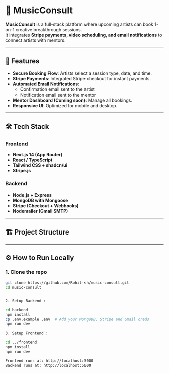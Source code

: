 # 🎵 MusicConsult

**MusicConsult** is a full-stack platform where upcoming artists can book 1-on-1 creative breakthrough sessions.  
It integrates **Stripe payments, video scheduling, and email notifications** to connect artists with mentors.

---

## 🚀 Features

- **Secure Booking Flow**: Artists select a session type, date, and time.
- **Stripe Payments**: Integrated Stripe checkout for instant payments.
- **Automated Email Notifications**:
  - Confirmation email sent to the artist
  - Notification email sent to the mentor
- **Mentor Dashboard (Coming soon)**: Manage all bookings.
- **Responsive UI**: Optimized for mobile and desktop.

---

## 🛠 Tech Stack

### Frontend
- **Next.js 14 (App Router)**
- **React / TypeScript**
- **Tailwind CSS + shadcn/ui**
- **Stripe.js**

### Backend
- **Node.js + Express**
- **MongoDB with Mongoose**
- **Stripe (Checkout + Webhooks)**
- **Nodemailer (Gmail SMTP)**

---

## 🏗 Project Structure


---

## ⚙️ How to Run Locally

### 1. Clone the repo

```bash
git clone https://github.com/Rohit-sh/music-consult.git
cd music-consult


2. Setup Backend :

cd backend
npm install
cp .env.example .env  # Add your MongoDB, Stripe and Gmail creds
npm run dev

3. Setup Frontend :

cd ../frontend
npm install
npm run dev

Frontend runs at: http://localhost:3000
Backend runs at: http://localhost:5000
